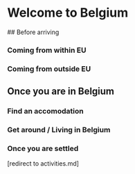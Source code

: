 # Welcome to Belgium

## Before arriving

### Coming from within EU

### Coming from outside EU

## Once you are in Belgium

### Find an accomodation

### Get around / Living in Belgium

### Once you are settled
[redirect to activities.md]